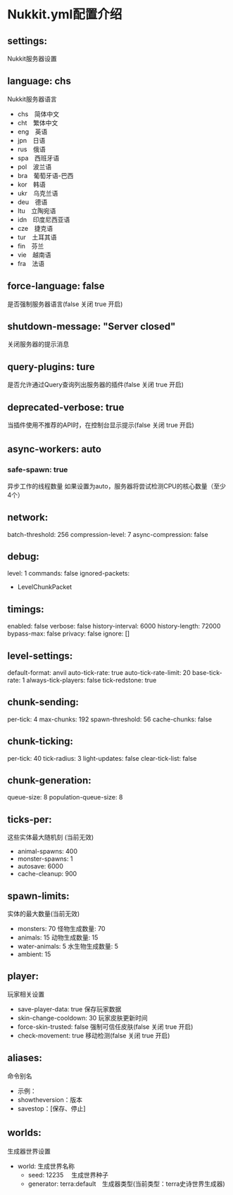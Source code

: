 # Nukkit.yml配置介绍
## settings:
Nukkit服务器设置
## language: chs
Nukkit服务器语言
- chs　简体中文
- cht　繁体中文
- eng　英语
- jpn　日语
- rus　俄语
- spa　西班牙语　
- pol　波兰语
- bra　葡萄牙语-巴西
- kor　韩语
- ukr　乌克兰语
- deu　德语
- ltu　立陶宛语
- idn　印度尼西亚语
- cze　捷克语
- tur　土耳其语
- fin　芬兰
- vie　越南语
- fra　法语
 ## force-language: false
 是否强制服务器语言(false 关闭 true 开启)
 ## shutdown-message: "Server closed"
 关闭服务器的提示消息
 ## query-plugins: ture
 是否允许通过Query查询列出服务器的插件(false 关闭 true 开启)
 ## deprecated-verbose: true
 当插件使用不推荐的API时，在控制台显示提示(false 关闭 true 开启)
 ## async-workers: auto　
 ### safe-spawn: true
 异步工作的线程数量
 如果设置为auto，服务器将尝试检测CPU的核心数量（至少4个）

## network:
 batch-threshold: 256
 compression-level: 7
 async-compression: false

## debug:
 level: 1
 commands: false
 ignored-packets:
  - LevelChunkPacket

## timings:
 enabled: false
 verbose: false
 history-interval: 6000
 history-length: 72000
 bypass-max: false
 privacy: false
 ignore: []

## level-settings:
 default-format: anvil
 auto-tick-rate: true
 auto-tick-rate-limit: 20
 base-tick-rate: 1
 always-tick-players: false
 tick-redstone: true

## chunk-sending:
 per-tick: 4
 max-chunks: 192
 spawn-threshold: 56
 cache-chunks: false

## chunk-ticking:
 per-tick: 40
 tick-radius: 3
 light-updates: false
 clear-tick-list: false

## chunk-generation:
 queue-size: 8
 population-queue-size: 8

## ticks-per:
这些实体最大随机刻 (当前无效)
 - animal-spawns: 400
 - monster-spawns: 1
 - autosave: 6000
 - cache-cleanup: 900

## spawn-limits:
实体的最大数量(当前无效)
 - monsters: 70
 怪物生成数量: 70
 - animals: 15
 动物生成数量: 15
 - water-animals: 5
 水生物生成数量: 5
 - ambient: 15
 

## player:
玩家相关设置
 - save-player-data: true
 保存玩家数据
 - skin-change-cooldown: 30
 玩家皮肤更新时间
 - force-skin-trusted: false
 强制可信任皮肤(false 关闭 true 开启)
 - check-movement: true
 移动检测(false 关闭 true 开启)

## aliases:
命令别名
- 示例：
- showtheversion：版本
- savestop：[保存、停止]

## worlds:　
生成器世界设置
  - world: 生成世界名称
     - seed: 12235 　生成世界种子
     - generator: terra:default　生成器类型(当前类型：terra史诗世界生成器)
    
